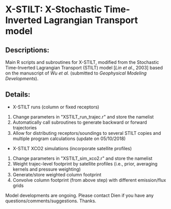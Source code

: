 # X-STILT: X-Stochastic Time-Inverted Lagrangian Transport model
## Descriptions:
Main R scripts and subroutines for X-STILT, modified from the Stochastic Time-Inverted Lagrangian Transport (STILT) model [*Lin et al*., 2003] based on the manuscript of *Wu et al.* (submitted to *Geophysical Modeling Developments*).

## Details:
- X-STILT runs (column or fixed receptors)
1. Change parameters in "XSTILT_run_trajec.r" and store the namelist
2. Automatically call subroutines to generate backward or forward trajectories
3. Allow for distributing receptors/soundings to several STILT copies and multiple program calculations (update on 05/10/2018)

- X-STILT XCO2 simulations (incorporate satellite profiles)
1. Change parameters in "XSTILT_sim_xco2.r" and store the namelist
2. Weight trajec-level footprint by satellite profiles (i.e., prior, averaging kernels and pressure weighting)
3. Generate/store weighted column footprint
4. Convolve column footprint (from above step) with different emission/flux grids

Model developments are ongoing. Please contact Dien if you have any questions/comments/suggestions. Thanks.
